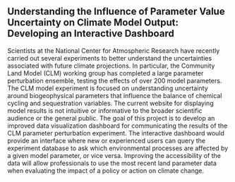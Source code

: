 ## Understanding the Influence of Parameter Value Uncertainty on Climate Model Output: Developing an Interactive Dashboard


Scientists at the National Center for Atmospheric Research have recently carried out several experiments to better understand the uncertainties associated with future climate projections. In particular, the Community Land Model (CLM) working group has completed a large parameter perturbation ensemble, testing the effects of over 200 model parameters. The CLM model experiment is focused on understanding uncertainty around biogeophysical parameters that influence the balance of chemical cycling and sequestration variables. The current website for displaying model results is not intuitive or informative to the broader scientific audience or the general public. The goal of this project is to develop an improved data visualization dashboard for communicating the results of the CLM parameter perturbation experiment. The interactive dashboard would provide an interface where new or experienced users can query the experiment database to ask which environmental processes are affected by a given model parameter, or vice versa. Improving the accessibility of the data will allow professionals to use the most recent land parameter data when evaluating the impact of a policy or action on climate change. 

